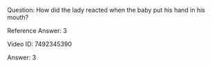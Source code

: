 Question: How did the lady reacted when the baby put his hand in his mouth?

Reference Answer: 3

Video ID: 7492345390

Answer: 3

